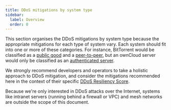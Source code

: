 ```yaml
---
title: DDoS mitigations by system type
sidebar:
  label: Overview
  order: 0
---
```


This section organises the DDoS mitigations by system type
because the appropriate mitigations for each type of system vary.
Each system should fit into one or more of these categories.
For instance,
BitTorrent would be classified as a [public good](public-goods.md) and a [peer-to-peer](./p2p.md),
but an ownCloud server would only be classified as an [authenticated server](./authenticated).

We strongly recommend developers and operators to take a holistic approach to DDoS mitigation,
and consider the mitigations recommended here in the context of their specific
[DDoS Resiliency Score](https://www.ddosresiliencyscore.org/).

Because we're only interested in DDoS attacks over the Internet,
systems like intranet servers (running behind a firewall or VPC)
and mesh networks are outside the scope of this document.
